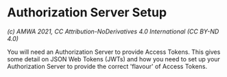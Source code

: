 # Authorization Server Setup
_(c) AMWA 2021, CC Attribution-NoDerivatives 4.0 International (CC BY-ND 4.0)_

You will need an Authorization Server to provide Access Tokens.  This gives some detail on JSON Web Tokens (JWTs) and how you need to set up your Authorization Server to provide the correct 'flavour' of Access Tokens.


<!--stackedit_data:
eyJoaXN0b3J5IjpbLTExMjczODQ3OTJdfQ==
-->